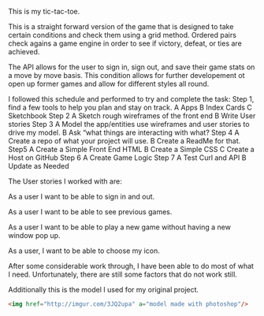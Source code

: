 This is my tic-tac-toe.

This is a straight forward version of the game that is designed to take certain
conditions and check them using a grid method. Ordered pairs check agains a game
engine in order to see if victory, defeat, or ties are achieved.

The API allows for the user to sign in, sign out, and save their game stats on a
move by move basis. This condition allows for further developement ot open up
former games and allow for different styles all round.

I followed this schedule and performed to try and complete the task:
Step 1, find a few tools to help you plan and stay on track.
    A Apps
    B Index Cards
    C Sketchbook
Step 2
  A Sketch rough wireframes of the front end
  B Write User stories
Step 3
   A Model the app/entities use wireframes and user stories to drive my model.
   B Ask “what things are interacting with what?
Step 4
    A Create a repo of what your project will use.
    B Create a ReadMe for that.
Step5
    A Create a Simple Front End HTML
    B Create a Simple CSS
    C Create a Host on GitHub
Step 6
    A Create Game Logic
Step 7
    A Test Curl and API
    B Update as Needed


The User stories I worked with are:

As a user I want to be able to sign in and out.

As a user I want to be able to see previous games.

As a user I want to be able to play a new game without having a new window pop up.

As a user, I want to be able to choose my icon.

After some considerable work through, I have been able to do most of what I need.
Unfortunately, there are still some factors that do not work still.

Additionally this is the model I used for my original project.

```html
<img href="http://imgur.com/3JQ2upa" a="model made with photoshop"/>
```
